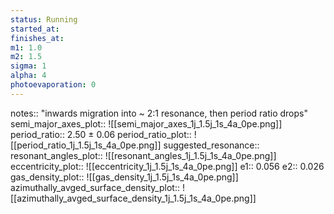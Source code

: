 ```yaml
---
status: Running
started_at:
finishes_at:
m1: 1.0
m2: 1.5
sigma: 1
alpha: 4
photoevaporation: 0
---
```


notes:: "inwards migration into ~ 2:1 resonance, then period ratio drops"
semi_major_axes_plot:: ![[semi_major_axes_1j_1.5j_1s_4a_0pe.png]]
period_ratio:: 2.50 ± 0.06
period_ratio_plot:: ![[period_ratio_1j_1.5j_1s_4a_0pe.png]]
suggested_resonance:: 
resonant_angles_plot:: ![[resonant_angles_1j_1.5j_1s_4a_0pe.png]]
eccentricity_plot:: ![[eccentricity_1j_1.5j_1s_4a_0pe.png]]
e1:: 0.056
e2:: 0.026
gas_density_plot:: ![[gas_density_1j_1.5j_1s_4a_0pe.png]]
azimuthally_avged_surface_density_plot:: ![[azimuthally_avged_surface_density_1j_1.5j_1s_4a_0pe.png]]
